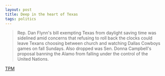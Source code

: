 ```yaml
---
layout: post
title: Deep in the heart of Texas
tags: politics
---
```

> Rep. Dan Flynn's bill exempting Texas from daylight saving time was sidelined amid concerns that refusing to roll back the clocks could leave Texans choosing between church and watching Dallas Cowboys games on fall Sundays. Also dropped was Sen. Donna Campbell's proposal banning the Alamo from falling under the control of the United Nations.

 [TPM]
 
  [TPM]: http://bit.ly/1TJ1Hhd